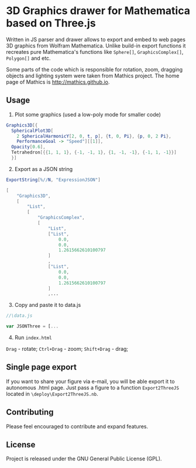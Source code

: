 3D Graphics drawer for Mathematica based on Three.js
===================
Written in JS parser and drawer allows to export and embed to web pages 3D graphics from Wolfram Mathematica. 
Unlike build-in export functions it recreates pure Mathematica's functions like ``Sphere[]``, ``GraphicsComplex[]``, ``Polygon[]`` and etc.

Some parts of the code which is responsible for rotation, zoom, dragging objects and lighting system were taken from Mathics project.
The home page of Mathics is http://mathics.github.io.

Usage
----------
1. Plot some graphics (used a low-poly mode for smaller code)

```Mathematica
Graphics3D[{
  SphericalPlot3D[
    2 SphericalHarmonicY[2, 0, t, p], {t, 0, Pi}, {p, 0, 2 Pi}, 
    PerformanceGoal -> "Speed"][[1]],
  Opacity[0.6], 
  Tetrahedron[{{1, 1, 1}, {-1, -1, 1}, {1, -1, -1}, {-1, 1, -1}}]
  }]
```
2. Export as a JSON string
```Mathematica
ExportString[%//N, "ExpressionJSON"]
```
```Mathematica
[
	"Graphics3D",
	[
		"List",
		[
			"GraphicsComplex",
			[
				"List",
				["List",
					0.0,
					0.0,
					1.2615662610100797
				]
				,
				["List",
					0.0,
					0.0,
					1.2615662610100797
				]
				,...
```

3. Copy and paste it to data.js
```javascript
//\data.js

var JSONThree = [...
``` 

4. Run ``index.html``

``Drag`` - rotate;
``Ctrl+Drag`` - zoom;
``Shift+Drag`` - drag;


Single page export
----------
If you want to share your figure via e-mail, you will be able export it to autonomous .html page. Just pass a figure to a function ``Export2ThreeJS`` located in ``\deploy\Export2ThreeJS.nb``. 

Contributing
------------

Please feel encouraged to contribute and expand features.


License
-------

Project is released under the GNU General Public License (GPL).
